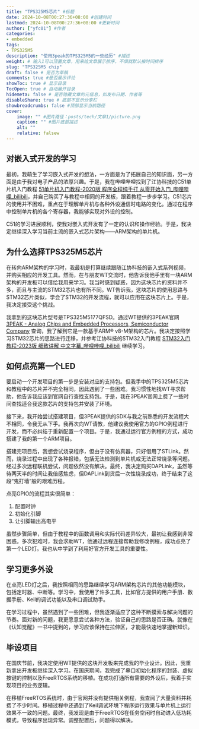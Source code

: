 ```yaml
---
title: "TPS325M5芯片" #标题
date: 2024-10-08T00:27:36+08:00 #创建时间
lastmod: 2024-10-08T00:27:36+08:00 #更新时间
author: ["yfc01"] #作者
categories: 
- embedded
tags: 
- TPS325M5
description: "使用3peak的TPS325M5的一些经历" #描述
weight: # 输入1可以顶置文章，用来给文章展示排序，不填就默认按时间排序
slug: "TPS325M5 chip"
draft: false # 是否为草稿
comments: true #是否展示评论
showToc: true # 显示目录
TocOpen: true # 自动展开目录
hidemeta: false # 是否隐藏文章的元信息，如发布日期、作者等
disableShare: true # 底部不显示分享栏
showbreadcrumbs: false #顶部显示当前路径
cover:
    image: "" #图片路径：posts/tech/文章1/picture.png
    caption: "" #图片底部描述
    alt: ""
    relative: falsew
---
```


## 对嵌入式开发的学习

最初，我萌生了学习嵌入式开发的想法，一方面是为了拓展自己的知识面，另一方面是由于我对电子产品的浓厚兴趣。于是，我在哔哩哔哩找到了江协科技的C51单片机入门教程 <a href="https://www.bilibili.com/video/BV1Mb411e7re/" target="_blank"> 51单片机入门教程-2020版 程序全程纯手打 从零开始入门_哔哩哔哩_bilibili</a>，并自己购买了与教程中相同的开发板，跟着教程一步步学习。C51芯片的使用并不困难，重点在于理解单片机与各种外设通信时电路的变化。通过在程序中控制单片机的各个寄存器，我能够实现对外设的控制。

C51的学习进展顺利，使我对嵌入式开发有了一定的认识和操作经验。于是，我决定继续深入学习当前主流的嵌入式芯片架构——ARM架构的单片机。

## 为什么选择TPS325M5芯片

在转向ARM架构的学习时，我最初是打算继续跟随江协科技的嵌入式系列视频，并购买相应的开发工具。然而，在与朋友WT交流时，他告诉我他手里有一块ARM架构的开发板可以借给我用来学习。我当时感到疑惑，因为这块芯片的资料并不多，而且与主流的STM32芯片也有所不同。WT告诉我，这块芯片的使用思路与STM32芯片类似，学会了STM32的开发流程，就可以应用在这块芯片上。于是，我决定接受这个挑战。

我拿到的这块芯片型号是TPS325M5177QFSD。通过WT提供的3PEAK官网 <a href="https://www.3peak.cn/" target="_blank">3PEAK - Analog Chips and Embedded Processors, Semiconductor Company</a> 查询，我了解到它是一款基于ARM® v8-M架构的芯片。我决定按照学习STM32芯片的思路进行迁移，并参考江协科技的STM32入门教程 <a href="https://www.bilibili.com/video/BV1th411z7sn" target="_blank">STM32入门教程-2023版 细致讲解 中文字幕_哔哩哔哩_bilibili</a> 继续学习。

## 如何点亮第一个LED

要启动一个开发项目的第一步是安装对应的支持包。但我手中的TPS325M5芯片和教程中的芯片并不完全相同，因此遇到了一些困难。我习惯性地找WT寻求帮助，他告诉我应该到官网自行查找支持包。于是，我在3PEAK官网上费了一些时间查找适合我这款芯片的支持包并安装了环境。

接下来，我开始尝试搭建项目，但3PEAK提供的SDK与我之前熟悉的开发流程大不相同，令我无从下手。我再次向WT请教，他建议我使用官方的GPIO例程进行开发，而不必纠结于重新配置一个项目。于是，我通过运行官方例程的方式，成功搭建了我的第一个ARM项目。

搭建完项目后，我想尝试烧录程序，但由于没有仿真器，只好借用了STLink。然而，烧录过程中出现了各种报错，包括无法检测到单片机或无法正常烧录等问题。经过多次远程联机尝试，问题依然没有解决。最终，我决定购买DAPLink，虽然等待两天半的时间让我倍感焦虑，但DAPLink到货后一次性烧录成功，终于结束了这段“鬼打墙”般的艰难历程。

点亮GPIO的流程其实很简单：

1. 配置时钟
2. 初始化引脚
3. 让引脚输出高电平

虽然步骤简单，但由于教程中的函数调用和实际代码差异较大，最初让我感到非常困惑。多次犯难时，我会求助WT，他通过远程连接帮助我修改例程，成功点亮了第一个LED灯。我也从中学到了利用好官方开发工具的重要性。

## 学习更多外设

在点亮LED灯之后，我按照相同的思路继续学习ARM架构芯片的其他功能模块，包括定时器、中断等。学习中，我使用了许多工具，比如官方提供的用户手册、数据手册、Keil的调试功能以及串口调试助手。

在学习过程中，虽然遇到了一些困难，但我逐渐适应了这种不断摸索与解决问题的节奏。面对新的问题，我更愿意尝试各种方法，验证自己的思路是否正确。就像在《认知觉醒》一书中提到的，学习应该保持在拉伸区，才能最快速地掌握新知识。

## 毕设项目

在国庆节前，我决定使用WT提供的这块开发板来完成我的毕业设计。因此，我重新拿出开发板继续深入学习。在国庆期间，我完成了串口初始化程序的封装、虚拟按键的控制以及FreeRTOS系统的移植。在成功打通所有需要的外设后，我着手实现项目的业务逻辑。

在移植FreeRTOS系统时，由于官网并没有提供相关例程，我查阅了大量资料并耗费了不少时间。移植过程中还遇到了Keil调试环境下程序运行效果与单片机上运行效果不一致的问题。最终，我发现是由于FreeRTOS在任务空闲时自动进入低功耗模式，导致程序出现异常。调整配置后，问题得以解决。

